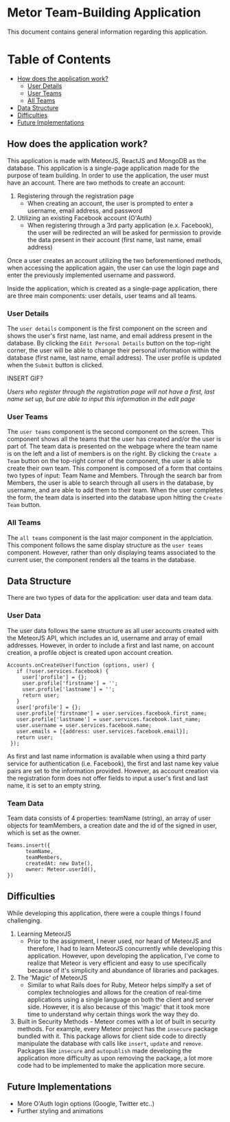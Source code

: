 Metor Team-Building Application 
=================
This document contains general information regarding this application. 

# Table of Contents
* [How does the application work?](#how-does-the-application-work)
  * [User Details](#user-details)
  * [User Teams](#user-teams)
  * [All Teams](#all-teams)
* [Data Structure](#data-structure)
* [Difficulties](#difficulties)
* [Future Implementations](#future-implementations)
  
## How does the application work?
This application is made with MeteorJS, ReactJS and MongoDB as the database. This application is a single-page application made for the purpose of team building. 
In order to use the application, the user must have an account. There are two methods to create an account: 
1. Registering through the registration page
   - When creating an account, the user is prompted to enter a username, email address, and password
2. Utilizing an existing Facebook account (O'Auth)
   - When registering through a 3rd party application (e.x. Facebook), the user will be redirected an will be asked for permission to provide the data present in their account (first name, last name, email address)

Once a user creates an account utilizing the two beforementioned methods, when accessing the application again, the user can use the login page and enter the previously implemented username and password. 

Inside the application, which is created as a single-page application, there are three main components: user details, user teams and all teams. 

### User Details
The `user details` component is the first component on the screen and shows the user's first name, last name, and email address present in the database. By clicking the `Edit Personal Details` button on the top-right corner, the user will be able to change their personal information within the database (first name, last name, email address). The user profile is updated when the `Submit` button is clicked. 

INSERT GIF? 

*Users who register through the registration page will not have a first, last name set up, but are able to input this information in the edit page*

### User Teams
The `user teams` component is the second component on the screen. This component shows all the teams that the user has created and/or the user is part of. The team data is presented on the webpage where the team name is on the left and a list of members is on the right. By clicking the `Create a Team` button on the top-right corner of the component, the user is able to create their own team. This component is composed of a form that contains two types of input: Team Name and Members. Through the search bar from Members, the user is able to search through all users in the database, by username, and are able to add them to their team. When the user completes the form, the team data is inserted into the database upon hitting the `Create Team` button. 

### All Teams
The `all teams` component is the last major component in the applciation. This component follows the same display structure as the `user teams` component. However, rather than only displaying teams associated to the current user, the component renders all the teams in the database. 

## Data Structure
There are two types of data for the application: user data and team data.  

### User Data
The user data follows the same structure as all user accounts created with the MeteorJS API, which includes an id, username and array of email addresses. However, in order to include a first and last name, on account creation, a profile object is created upon account creation. 

```
Accounts.onCreateUser(function (options, user) {
   if (!user.services.facebook) {
     user['profile'] = {};
     user.profile['firstname'] = '';
     user.profile['lastname'] = '';
     return user; 
   }
   user['profile'] = {};
   user.profile['firstname'] = user.services.facebook.first_name;
   user.profile['lastname'] = user.services.facebook.last_name;
   user.username = user.services.facebook.name;
   user.emails = [{address: user.services.facebook.email}];
   return user;
 });
```
As first and last name information is available when using a third party service for authentication (i.e. Facebook), the first and last name key value pairs are set to the information provided. However, as account creation via the registration form does not offer fields to input a user's first and last name, it is set to an empty string. 

### Team Data
Team data consists of 4 properties: teamName (string), an array of user objects for teamMembers, a creation date and the id of the signed in user, which is set as the owner. 

```
Teams.insert({
      teamName,
      teamMembers,
      createdAt: new Date(),
      owner: Meteor.userId(),
})
```
## Difficulties
While developing this application, there were a couple things I found challenging. 

1. Learning MeteorJS
   - Prior to the assignment, I never used, nor heard of MeteorJS and therefore, I had to learn MeteorJS concurrently while developing this application. However, upon developing the application, I've come to realize that Meteor is very efficient and easy to use specifically because of it's simplicity and abundance of libraries and packages.
2.  The 'Magic' of MeteorJS
    - Similar to what Rails does for Ruby, Meteor helps simplfy a set of complex technologies and allows for the creation of real-time applications using a single language on both the client and server side. However, it is also because of this 'magic' that it took more time to understand why certain things work the way they do. 
3.   Built in Security Methods 
    - Meteor comes with a lot of built in security methods. For example, every Meteor project has the `insecure` package bundled with it. This package allows for client side code to directly manipulate the database with calls like `insert`, `update` and `remove`. Packages like `insecure` and `autopublish` made developing the application more difficulty as upon removing the package, a lot more code had to be implemented to make the application more secure. 


## Future Implementations
- More O'Auth login options (Google, Twitter etc..) 
- Further styling and animations 

